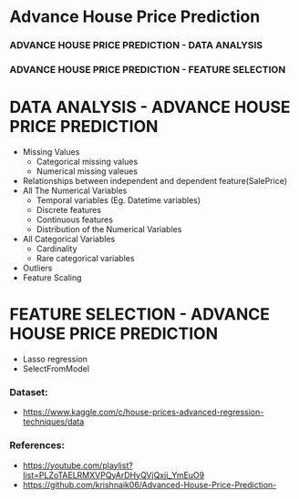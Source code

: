 # Advance House Price Prediction

###   **ADVANCE HOUSE PRICE PREDICTION - DATA ANALYSIS**
###   **ADVANCE HOUSE PRICE PREDICTION - FEATURE SELECTION**

# **DATA ANALYSIS - ADVANCE HOUSE PRICE PREDICTION**
 * Missing Values
   *   Categorical missing values
   *   Numerical missing valeues
 * Relationships between independent and dependent feature(SalePrice)
 * All The Numerical Variables
    *   Temporal variables (Eg. Datetime variables)
    *   Discrete features
    *   Continuous features
    *   Distribution of the Numerical Variables
 * All Categorical Variables
    *   Cardinality
    *   Rare categorical variables
 * Outliers
 * Feature Scaling
 
# **FEATURE SELECTION - ADVANCE HOUSE PRICE PREDICTION**
 * Lasso regression 
 * SelectFromModel

### Dataset: 
* https://www.kaggle.com/c/house-prices-advanced-regression-techniques/data

### References:
* https://youtube.com/playlist?list=PLZoTAELRMXVPQyArDHyQVjQxjj_YmEuO9
* https://github.com/krishnaik06/Advanced-House-Price-Prediction-
